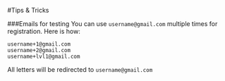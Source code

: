 #Tips & Tricks

###Emails for testing
You can use `username@gmail.com` multiple times for registration.
Here is how:
```
username+1@gmail.com
username+2@gmail.com
username+lvl1@gmail.com
```
All letters will be redirected to `username@gmail.com`
